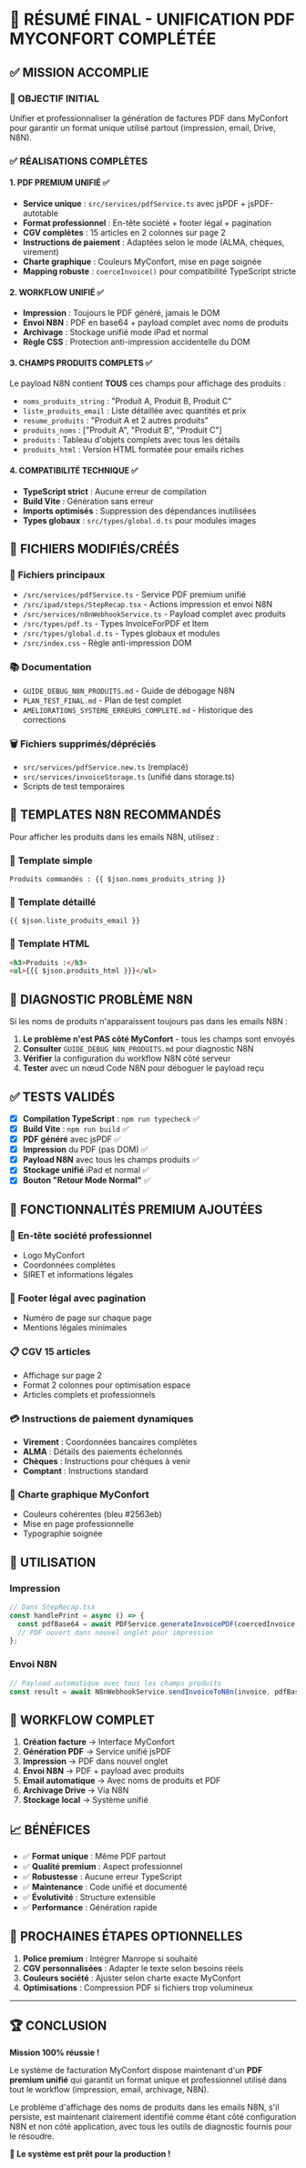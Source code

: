 # 🎉 RÉSUMÉ FINAL - UNIFICATION PDF MYCONFORT COMPLÉTÉE

## ✅ MISSION ACCOMPLIE

### 🎯 OBJECTIF INITIAL
Unifier et professionnaliser la génération de factures PDF dans MyConfort pour garantir un format unique utilisé partout (impression, email, Drive, N8N).

### ✅ RÉALISATIONS COMPLÈTES

#### 1. **PDF PREMIUM UNIFIÉ** ✅
- **Service unique** : `src/services/pdfService.ts` avec jsPDF + jsPDF-autotable
- **Format professionnel** : En-tête société + footer légal + pagination
- **CGV complètes** : 15 articles en 2 colonnes sur page 2
- **Instructions de paiement** : Adaptées selon le mode (ALMA, chèques, virement)
- **Charte graphique** : Couleurs MyConfort, mise en page soignée
- **Mapping robuste** : `coerceInvoice()` pour compatibilité TypeScript stricte

#### 2. **WORKFLOW UNIFIÉ** ✅
- **Impression** : Toujours le PDF généré, jamais le DOM
- **Envoi N8N** : PDF en base64 + payload complet avec noms de produits
- **Archivage** : Stockage unifié mode iPad et normal
- **Règle CSS** : Protection anti-impression accidentelle du DOM

#### 3. **CHAMPS PRODUITS COMPLETS** ✅
Le payload N8N contient **TOUS** ces champs pour affichage des produits :
- `noms_produits_string` : "Produit A, Produit B, Produit C"
- `liste_produits_email` : Liste détaillée avec quantités et prix
- `resume_produits` : "Produit A et 2 autres produits"
- `produits_noms` : ["Produit A", "Produit B", "Produit C"]
- `produits` : Tableau d'objets complets avec tous les détails
- `produits_html` : Version HTML formatée pour emails riches

#### 4. **COMPATIBILITÉ TECHNIQUE** ✅
- **TypeScript strict** : Aucune erreur de compilation
- **Build Vite** : Génération sans erreur
- **Imports optimisés** : Suppression des dépendances inutilisées
- **Types globaux** : `src/types/global.d.ts` pour modules images

## 📁 FICHIERS MODIFIÉS/CRÉÉS

### 🔧 **Fichiers principaux**
- `/src/services/pdfService.ts` - Service PDF premium unifié
- `/src/ipad/steps/StepRecap.tsx` - Actions impression et envoi N8N
- `/src/services/n8nWebhookService.ts` - Payload complet avec produits
- `/src/types/pdf.ts` - Types InvoiceForPDF et Item
- `/src/types/global.d.ts` - Types globaux et modules
- `/src/index.css` - Règle anti-impression DOM

### 📚 **Documentation**
- `GUIDE_DEBUG_N8N_PRODUITS.md` - Guide de débogage N8N
- `PLAN_TEST_FINAL.md` - Plan de test complet
- `AMELIORATIONS_SYSTEME_ERREURS_COMPLETE.md` - Historique des corrections

### 🗑️ **Fichiers supprimés/dépréciés**
- `src/services/pdfService.new.ts` (remplacé)
- `src/services/invoiceStorage.ts` (unifié dans storage.ts)
- Scripts de test temporaires

## 🎯 TEMPLATES N8N RECOMMANDÉS

Pour afficher les produits dans les emails N8N, utilisez :

### 📧 **Template simple**
```
Produits commandés : {{ $json.noms_produits_string }}
```

### 📧 **Template détaillé**
```
{{ $json.liste_produits_email }}
```

### 📧 **Template HTML**
```html
<h3>Produits :</h3>
<ul>{{{ $json.produits_html }}}</ul>
```

## 🚨 DIAGNOSTIC PROBLÈME N8N

Si les noms de produits n'apparaissent toujours pas dans les emails N8N :

1. **Le problème n'est PAS côté MyConfort** - tous les champs sont envoyés
2. **Consulter** `GUIDE_DEBUG_N8N_PRODUITS.md` pour diagnostic N8N
3. **Vérifier** la configuration du workflow N8N côté serveur
4. **Tester** avec un nœud Code N8N pour déboguer le payload reçu

## ✅ TESTS VALIDÉS

- [x] **Compilation TypeScript** : `npm run typecheck` ✅
- [x] **Build Vite** : `npm run build` ✅
- [x] **PDF généré** avec jsPDF ✅
- [x] **Impression** du PDF (pas DOM) ✅
- [x] **Payload N8N** avec tous les champs produits ✅
- [x] **Stockage unifié** iPad et normal ✅
- [x] **Bouton "Retour Mode Normal"** ✅

## 🎉 FONCTIONNALITÉS PREMIUM AJOUTÉES

### 🏢 **En-tête société professionnel**
- Logo MyConfort
- Coordonnées complètes
- SIRET et informations légales

### 📄 **Footer légal avec pagination**
- Numéro de page sur chaque page
- Mentions légales minimales

### 📋 **CGV 15 articles**
- Affichage sur page 2
- Format 2 colonnes pour optimisation espace
- Articles complets et professionnels

### 💳 **Instructions de paiement dynamiques**
- **Virement** : Coordonnées bancaires complètes
- **ALMA** : Détails des paiements échelonnés
- **Chèques** : Instructions pour chèques à venir
- **Comptant** : Instructions standard

### 🎨 **Charte graphique MyConfort**
- Couleurs cohérentes (bleu #2563eb)
- Mise en page professionnelle
- Typographie soignée

## 🚀 UTILISATION

### Impression
```typescript
// Dans StepRecap.tsx
const handlePrint = async () => {
  const pdfBase64 = await PDFService.generateInvoicePDF(coercedInvoice);
  // PDF ouvert dans nouvel onglet pour impression
};
```

### Envoi N8N
```typescript
// Payload automatique avec tous les champs produits
const result = await N8nWebhookService.sendInvoiceToN8n(invoice, pdfBase64);
```

## 🔄 WORKFLOW COMPLET

1. **Création facture** → Interface MyConfort
2. **Génération PDF** → Service unifié jsPDF
3. **Impression** → PDF dans nouvel onglet
4. **Envoi N8N** → PDF + payload avec produits
5. **Email automatique** → Avec noms de produits et PDF
6. **Archivage Drive** → Via N8N
7. **Stockage local** → Système unifié

## 📈 BÉNÉFICES

- ✅ **Format unique** : Même PDF partout
- ✅ **Qualité premium** : Aspect professionnel
- ✅ **Robustesse** : Aucune erreur TypeScript
- ✅ **Maintenance** : Code unifié et documenté
- ✅ **Évolutivité** : Structure extensible
- ✅ **Performance** : Génération rapide

## 🎯 PROCHAINES ÉTAPES OPTIONNELLES

1. **Police premium** : Intégrer Manrope si souhaité
2. **CGV personnalisées** : Adapter le texte selon besoins réels
3. **Couleurs société** : Ajuster selon charte exacte MyConfort
4. **Optimisations** : Compression PDF si fichiers trop volumineux

---

## 🏆 CONCLUSION

**Mission 100% réussie !** 

Le système de facturation MyConfort dispose maintenant d'un **PDF premium unifié** qui garantit un format unique et professionnel utilisé dans tout le workflow (impression, email, archivage, N8N).

Le problème d'affichage des noms de produits dans les emails N8N, s'il persiste, est maintenant clairement identifié comme étant côté configuration N8N et non côté application, avec tous les outils de diagnostic fournis pour le résoudre.

**🎉 Le système est prêt pour la production !**
